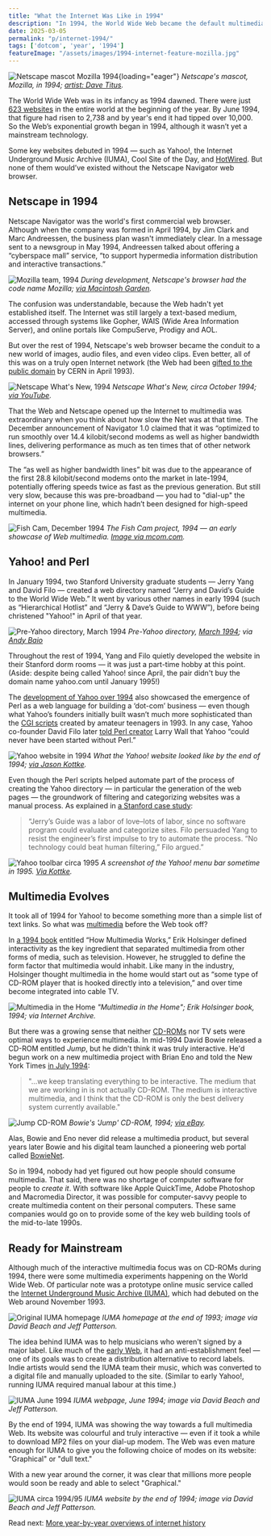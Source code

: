```yaml
---
title: "What the Internet Was Like in 1994"
description: "In 1994, the World Wide Web became the default multimedia channel of the Internet. With the launch of Netscape Navigator and early websites like Yahoo! and HotWired, the Web achieved lift-off."
date: 2025-03-05
permalink: "p/internet-1994/"
tags: ['dotcom', 'year', '1994']
featureImage: "/assets/images/1994-internet-feature-mozilla.jpg"
---
```


![Netscape mascot Mozilla 1994](/assets/images/1994-internet-feature-mozilla.jpg){loading="eager"}
*Netscape's mascot, Mozilla, in 1994; [artist: Dave Titus](https://www.davetitus.com/mozilla/).*

The World Wide Web was in its infancy as 1994 dawned. There were just [623 websites](https://stuff.mit.edu/people/mkgray/net/web-growth-summary.html) in the entire world at the beginning of the year. By June 1994, that figure had risen to 2,738 and by year's end it had tipped over 10,000. So the Web’s exponential growth began in 1994, although it wasn’t yet a mainstream technology.

Some key websites debuted in 1994 — such as Yahoo!, the Internet Underground Music Archive (IUMA), Cool Site of the Day, and [HotWired](https://www.wired.com/2014/10/wired-hotwired-anniversary/). But none of them would’ve existed without the Netscape Navigator web browser.

## Netscape in 1994

Netscape Navigator was the world's first commercial web browser. Although when the company was formed in April 1994, by Jim Clark and Marc Andreessen, the business plan wasn't immediately clear. In a message sent to a newsgroup in May 1994, Andreessen talked about offering a “cyberspace mall” service, “to support hypermedia information distribution and interactive transactions.”

![Mozilla team, 1994](/assets/images/Netscape_0.96_3b.jpg)
*During development, Netscape's browser had the code name Mozilla; [via Macintosh Garden](https://macintoshgarden.org/apps/mosaic-netscape-09x).*

The confusion was understandable, because the Web hadn't yet established itself. The Internet was still largely a text-based medium, accessed through systems like Gopher, WAIS (Wide Area Information Server), and online portals like CompuServe, Prodigy and AOL.

But over the rest of 1994, Netscape's web browser became the conduit to a new world of images, audio files, and even video clips. Even better, all of this was on a truly open Internet network (the Web had been [gifted to the public domain](/p/1993-mosaic-launches-and-the-web-is-set-free/) by CERN in April 1993).

![Netscape What's New, 1994](/assets/images/netscape-whatsnew-1994.jpg)
*Netscape What's New, circa October 1994; [via YouTube](https://www.youtube.com/watch?v=wjkwTrPZ9Dk).*

That the Web and Netscape opened up the Internet to multimedia was extraordinary when you think about how slow the Net was at that time. The December announcement of Navigator 1.0 claimed that it was “optimized to run smoothly over 14.4 kilobit/second modems as well as higher bandwidth lines, delivering performance as much as ten times that of other network browsers.”

The “as well as higher bandwidth lines” bit was due to the appearance of the first 28.8 kilobit/second modems onto the market in late-1994, potentially offering speeds twice as fast as the previous generation. But still very slow, because this was pre-broadband — you had to "dial-up" the internet on your phone line, which hadn’t been designed for high-speed multimedia.

![Fish Cam, December 1994](/assets/images/fishcam-1994-recreation.jpg)
*The Fish Cam project, 1994 — an early showcase of Web multimedia. [Image via mcom&#46;com](http://home.mcom.com/fishcam/fishcam.html).*

## Yahoo! and Perl

In January 1994, two Stanford University graduate students — Jerry Yang and David Filo — created a web directory named “Jerry and David’s Guide to the World Wide Web.” It went by various other names in early 1994 (such as “Hierarchical Hotlist” and “Jerry & Dave’s Guide to WWW”), before being christened "Yahoo!" in April of that year. 

![Pre-Yahoo directory, March 1994](/assets/images/wdh/yahoo_mar94-1024x752.png)
*Pre-Yahoo directory, [March 1994](https://web.archive.org/web/20020306054244/http://public.yahoo.com/~filo/stanford/940324/); via [Andy Baio](https://twitter.com/waxpancake/status/1381343947985805313)*

Throughout the rest of 1994, Yang and Filo quietly developed the website in their Stanford dorm rooms — it was just a part-time hobby at this point. (Aside: despite being called Yahoo! since April, the pair didn't buy the domain name yahoo&#46;com until January 1995!)

The [development of Yahoo over 1994](/p/1994-perl-yahoo/) also showcased the emergence of Perl as a web language for building a ‘dot-com’ business — even though what Yahoo’s founders initially built wasn’t much more sophisticated than the [CGI scripts](/p/1993-cgi-scripts-and-early-server-side-web-programming/) created by amateur teenagers in 1993. In any case, Yahoo co-founder David Filo later [told Perl creator](https://www.salon.com/1998/10/13/feature_269/) Larry Wall that Yahoo “could never have been started without Perl.”

![Yahoo website in 1994](/assets/images/yahoo-1994-viakottke.png)
*What the Yahoo! website looked like by the end of 1994; [via Jason Kottke](https://kottke.org/plus/misc/yahoo-1994/).*

Even though the Perl scripts helped automate part of the process of creating the Yahoo directory — in particular the generation of the web pages — the groundwork of filtering and categorizing websites was a manual process. As explained in [a Stanford case study](https://hugepdf.com/download/yahoo-1995-first-round-financing-stanford-technology-ventures-stvp-1998-005-prog_pdf#):

> “Jerry’s Guide was a labor of love–lots of labor, since no software program could evaluate and categorize sites. Filo persuaded Yang to resist the engineer’s first impulse to try to automate the process. “No technology could beat human filtering,” Filo argued.”

![Yahoo toolbar circa 1995](/assets/images/Yahoo-toolbar-95.gif)
*A screenshot of the Yahoo! menu bar sometime in 1995. [Via Kottke](https://kottke.org/01/01/my-interest-piqued-by-toms).*

## Multimedia Evolves

It took all of 1994 for Yahoo! to become something more than a simple list of text links. So what was [multimedia](/p/multimedia-gulch-1994/) before the Web took off? 

In [a 1994 book](https://archive.org/details/howmultimediawor00hols) entitled “How Multimedia Works,”⁠ Erik Holsinger defined interactivity as the key ingredient that separated multimedia from other forms of media, such as television. However, he struggled to define the form factor that multimedia would inhabit. Like many in the industry, Holsinger thought multimedia in the home would start out as “some type of CD-ROM player that is hooked directly into a television,” and over time become integrated into cable TV.

![Multimedia in the Home](/assets/images/Holsinger-book1.jpg)
*"Multimedia in the Home"; Erik Holsinger book, 1994; via Internet Archive.*

But there was a growing sense that neither [CD-ROMs](/p/cd-roms-1994/) nor TV sets were optimal ways to experience multimedia. In mid-1994 David Bowie released a CD-ROM entitled *Jump*, but he didn't think it was truly interactive. He'd begun work on a new multimedia project with Brian Eno and told the New York Times [in July 1994](https://www.nytimes.com/1994/07/28/arts/the-pop-life-789496.html?searchResultPosition=1):

> "...we keep translating everything to be interactive. The medium that we are working in is not actually CD-ROM. The medium is interactive multimedia, and I think that the CD-ROM is only the best delivery system currently available."

![Jump CD-ROM](/assets/images/jump-cdrom-product2.jpg)
*Bowie's 'Jump' CD-ROM, 1994; [via eBay](https://www.ebay.co.uk/itm/126568617096).*

Alas, Bowie and Eno never did release a multimedia product, but several years later Bowie and his digital team launched a pioneering web portal called [BowieNet](/p/bowienet-the-inside-story/).

So in 1994, nobody had yet figured out how people should consume multimedia. That said, there was no shortage of computer software for people to *create it*. With software like Apple QuickTime, Adobe Photoshop and Macromedia Director, it was possible for computer-savvy people to create multimedia content on their personal computers. These same companies would go on to provide some of the key web building tools of the mid-to-late 1990s.

## Ready for Mainstream

Although much of the interactive multimedia focus was on CD-ROMs during 1994, there were some multimedia experiments happening on the World Wide Web. Of particular note was a prototype online music service called the [Internet Underground Music Archive (IUMA)](/p/iuma-1994/), which had debuted on the Web around November 1993. 

![Original IUMA homepage](/assets/images/original-iuma-page.jpg)
*IUMA homepage at the end of 1993; image via David Beach and Jeff Patterson.*

The idea behind IUMA was to help musicians who weren't signed by a major label. Like much of the [early Web](/p/1993-mosaic-launches-and-the-web-is-set-free/), it had an anti-establishment feel — one of its goals was to create a distribution alternative to record labels. Indie artists would send the IUMA team their music, which was converted to a digital file and manually uploaded to the site. (Similar to early Yahoo!, running IUMA required manual labour at this time.)

![IUMA June 1994](/assets/images/iuma-june94b.jpg)
*IUMA webpage, June 1994; image via David Beach and Jeff Patterson.*

By the end of 1994, IUMA was showing the way towards a full multimedia Web. Its website was colourful and truly interactive — even if it took a while to download MP2 files on your dial-up modem. The Web was even mature enough for IUMA to give you the following choice of modes on its website: "Graphical" or "dull text." 

With a new year around the corner, it was clear that millions more people would soon be ready and able to select "Graphical."

![IUMA circa 1994/95](/assets/images/iuma-aug94b.jpg)
*IUMA website by the end of 1994; image via David Beach and Jeff Patterson.*

Read next: [More year-by-year overviews of internet history](/year/)